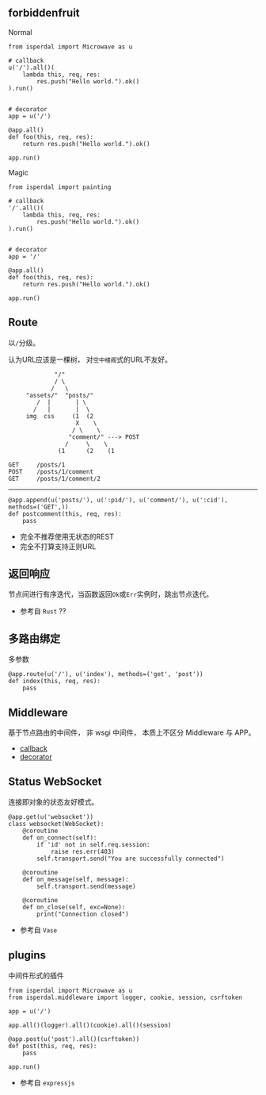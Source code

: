 forbiddenfruit
--------------

Normal

	from isperdal import Microwave as u

	# callback
	u('/').all()(
	    lambda this, req, res:
	        res.push("Hello world.").ok()
	).run()


	# decorator
	app = u('/')

	@app.all()
	def foo(this, req, res):
	    return res.push("Hello world.").ok()

	app.run()


Magic

	from isperdal import painting

	# callback
	'/'.all()(
	    lambda this, req, res:
	        res.push("Hello world.").ok()
	).run()


	# decorator
	app = '/'

	@app.all()
	def foo(this, req, res):
	    return res.push("Hello world.").ok()

	app.run()


Route
-----

以`/`分级。

认为URL应该是一棵树，
对`空中楼阁`式的URL不友好。

                 "/"
                 / \
                /   \
         "assets/"  "posts/"
            /  |       | \
           /   |       |  \
         img  css     (1  (2
                       X    \
                      / \    \
                     "comment/" ---> POST
                    /     \    \
                  (1      (2    (1

    GET     /posts/1
    POST    /posts/1/comment
    GET     /posts/1/comment/2

-----

	@app.append(u('posts/'), u(':pid/'), u('comment/'), u(':cid'), methods=('GET',))
	def postcomment(this, req, res):
	    pass

* 完全不推荐使用无状态的REST
* 完全不打算支持正则URL

返回响应
--------

节点间进行有序迭代，当函数返回`Ok`或`Err`实例时，跳出节点迭代。

* 参考自 `Rust` ??

多路由绑定
----------

多参数

	@app.route(u('/'), u('index'), methods=('get', 'post'))
	def index(this, req, res):
	    pass

Middleware
----------

基于节点路由的中间件，
非 wsgi 中间件，
本质上不区分 Middleware 与 APP。

* [callback](/examples/app.callback.py#L9)
* [decorator](/examples/app.decorator.py#L17)

Status WebSocket
----------------

连接即对象的状态友好模式。

	@app.get(u('websocket'))
	class websocket(WebSocket):
	    @coroutine
	    def on_connect(self):
	        if 'id' not in self.req.session:
	            raise res.err(403)
	        self.transport.send("You are successfully connected")

	    @coroutine
	    def on_message(self, message):
	        self.transport.send(message)

	    @coroutine
	    def on_close(self, exc=None):
	        print("Connection closed")

* 参考自 `Vase`

plugins
-------

中间件形式的插件

	from isperdal import Microwave as u
	from isperdal.middleware import logger, cookie, session, csrftoken

	app = u('/')

	app.all()(logger).all()(cookie).all()(session)

	@app.post(u('post').all()(csrftoken))
	def post(this, req, res):
	    pass

	app.run()

* 参考自 `expressjs`

